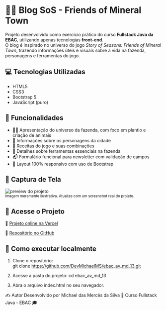 # 🧑‍🌾 Blog SoS - Friends of Mineral Town

Projeto desenvolvido como exercício prático do curso **Fullstack Java da EBAC**, utilizando apenas tecnologias **front-end**.  
O blog é inspirado no universo do jogo *Story of Seasons: Friends of Mineral Town*, trazendo informações úteis e visuais sobre a vida na fazenda, personagens e ferramentas do jogo.

## 💻 Tecnologias Utilizadas

- HTML5
- CSS3
- Bootstrap 5
- JavaScript (puro)

## 🌟 Funcionalidades

- 🧑‍🌾 Apresentação do universo da fazenda, com foco em plantio e criação de animais  
- 👥 Informações sobre os personagens da cidade  
- 🍳 Receitas do jogo e suas combinações  
- 🔧 Detalhes sobre ferramentas essenciais na fazenda  
- 📬 Formulário funcional para newsletter com validação de campos  
- 📱 Layout 100% responsivo com uso de Bootstrap

## 📸 Captura de Tela

![preview do projeto](https://raw.githubusercontent.com/DevMichaelMS/ebac_av_md_13/main/imgs/review.jpg)  
<sub>Imagem meramente ilustrativa. Atualize com um screenshot real do projeto.</sub>

## 🚀 Acesse o Projeto

🔗 [Projeto online na Vercel](https://ebac-av-md-13.vercel.app)

📁 [Repositório no GitHub](https://github.com/DevMichaelMS/ebac_av_md_13)

## 📌 Como executar localmente

1. Clone o repositório:  
   git clone https://github.com/DevMichaelMS/ebac_av_md_13.git

2. Acesse a pasta do projeto:
   cd ebac_av_md_13

3. Abra o arquivo index.html no seu navegador.


✍️ Autor
Desenvolvido por Michael das Mercês da Silva 💼
Curso Fullstack Java - EBAC 🎓

